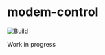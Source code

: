 # modem-control

[![Build](https://github.com/mucho613/modem-control/actions/workflows/build.yml/badge.svg)](https://github.com/mucho613/modem-control/actions/workflows/build.yml)

Work in progress
